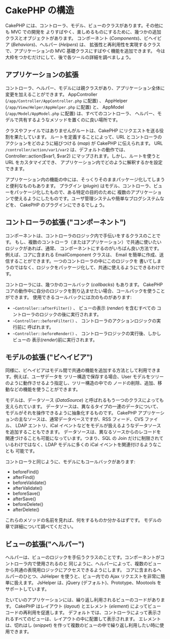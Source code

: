 # CakePHP の構造

CakePHP には、コントローラ、モデル、ビューのクラスがあります。その他にも MVC での開発を
よりすばやく、楽しめるものにするために、幾つかの追加クラスとオブジェクトがあります。
コンポーネント (*Components*)、ビヘイビア (*Behaviors*)、ヘルパー (*Helpers*) は、
拡張性と再利用性を実現するクラスで、アプリケーションの MVC 基礎クラスにすばやく機能を追加できます。
今は大枠をつかむだけにして、後で各ツールの詳細を調べましょう。

## アプリケーションの拡張

コントローラ、ヘルパー、モデルには親クラスがあり、アプリケーション全体に変更を加えることができます。
AppController (`/app/Controller/AppController.php` に配置) 、
AppHelper (`/app/View/Helper/AppHelper.php` に配置) と、
AppModel (`/app/Model/AppModel.php` に配置) は、すべてのコントローラ、
ヘルパー、モデルで共有するようなメソッドを置くのに良い場所です。

クラスやファイルではありませんがルートは、CakePHP にリクエストを送る役割を果たしています。
ルートを定義することによって、URL とコントローラのアクションをどのように結びつける (*map*) が
CakePHP に伝えられます。 URL `/controller/action/var1/var2` は、デフォルトの動作では、
Controller::action(\$var1, \$var2) にマップされます。しかし、ルートを使うと URL をカスタマイズでき、
アプリケーション内でどのように解釈するかを設定できます。

アプリケーション内の機能の中には、そっくりそのままパッケージ化してしまうと便利なものもあります。
プラグイン (*plugin*) はモデル、コントローラ、ビューをパッケージ化したもので、ある特定の目的のために
複数のアプリケーションで使えるようにしたものです。ユーザ管理システムや簡単なブログシステムなどを、
CakePHP のプラグインにできるでしょう。

## コントローラの拡張 ("コンポーネント")

コンポーネントは、コントローラのロジック内で手伝いをするクラスのことです。
もし、複数のコントローラ（またはアプリケーション）で共通に使いたいロジックがあれば、通常、
コンポーネントにするのがいちばん良い方法です。例えば、コアに含まれる EmailComponent クラスは、
Email を簡単に作成、送信することができます。一つのコントローラの中にこのロジックを
書いてしまうのではなく、ロジックをパッケージ化して、共通に使えるようにできるわけです。

コントローラには、幾つかのコールバック (*callbacks*) もあります。
CakePHP コアの動作中に自分のロジックを割り込ませたい場合、コールバックを使うことができます。
使用できるコールバックには次のものがあります:

- `~Controller::afterFilter()` 、 ビューの表示 (*render*) を含むすべての
  コントローラのロジックの後に実行されます。
- `~Controller::beforeFilter()` 、 コントローラのアクションロジックの実行前に
  呼ばれます。
- `~Controller::beforeRender()` 、 コントローラロジックの実行後、しかしビューの
  表示(*render*)前に実行されます。

## モデルの拡張 ("ビヘイビア")

同様に、ビヘイビアはモデル間で共通の機能を追加する方法として利用できます。例えば、ユーザデータを
ツリー構造で保存する場合、User モデルをツリーのように動作させるよう指定し、ツリー構造の中での
ノードの削除、追加、移動などの機能を使うことができます。

モデルは、データソース (*DataSource*) と呼ばれるもう一つのクラスによっても支えられています。
データソースは、異なるタイプの一連のデータについて、モデルがそれを操作できるように抽象化するものです。
CakePHP アプリケーションの主なソースは、通常データベースですが、RSS フィード、CVS ファイル、
LDAP エントリ、iCal イベントなどをモデルが扱えるようなデータソースを追加することもできます。
データソースは、異なるソースからのレコードを関連づけることも可能になっています。つまり、SQL の
Join だけに制限されているわけではなく、LDAP モデルに多くの iCal イベントを関連付けるようなことも
可能です。

コントローラと同じように、モデルにもコールバックがあります:

- beforeFind()
- afterFind()
- beforeValidate()
- afterValidate()
- beforeSave()
- afterSave()
- beforeDelete()
- afterDelete()

これらのメソッドの名前を見れば、何をするものか分かるはずです。
モデルの章で詳細について調べてください。

## ビューの拡張("ヘルパー")

ヘルパーは、ビューのロジックを手伝うクラスのことです。コンポーネントがコントローラ内で使用されるのと
同じように、ヘルパーによって、複数のビューから共通の表現用ロジックにアクセスできるようにします。
コアに含まれるヘルパーのひとつ、JsHelper を使うと、ビュー内での Ajax リクエストを非常に簡単に扱えます。
JsHelper は、jQuery (デフォルト)、Prototype、Mootools をサポートしています。

たいていのアプリケーションには、繰り返し利用されるビューのコードがあります。
CakePHP はレイアウト (*layout*) とエレメント (*element*) によってビューコードの再利用を促進します。
デフォルトでは、コントローラによって表示されるすべてのビューは、レイアウトの中に配置して表示されます。
エレメントは、切れはし (*snippet*) を作って複数のビューの中で繰り返し利用したい時に使用できます。
